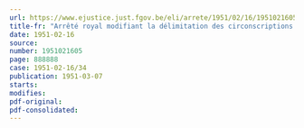 ```yaml
---
url: https://www.ejustice.just.fgov.be/eli/arrete/1951/02/16/1951021605/justel
title-fr: "Arrêté royal modifiant la délimitation des circonscriptions dans lesquelles les délégués à l'inspection des mines exercent leurs fonctions"
date: 1951-02-16
source:
number: 1951021605
page: 888888
case: 1951-02-16/34
publication: 1951-03-07
starts:
modifies:
pdf-original:
pdf-consolidated:
---
```


